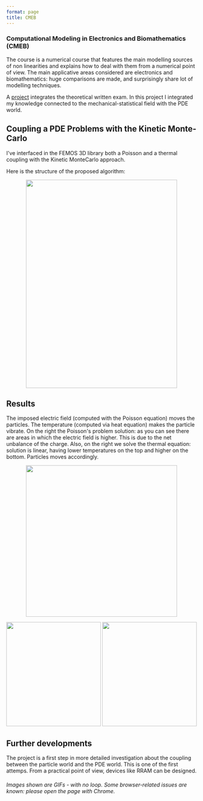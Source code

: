```yaml
---
format: page
title: CMEB
---
```


### Computational Modeling in Electronics and Biomathematics (CMEB)

The course is a numerical course that features the main modelling sources of non linearities and explains how to deal with them from a numerical point of view. The main applicative areas considered are electronics and biomathematics: huge comparisons are made, and surprisingly share lot of modelling techniques.

A [project](https://alberto1artoni.github.io/assets/pdf/CMEB/KMCPDEs.pdf) integrates the theoretical written exam. In this project I integrated my knowledge connected to the mechanical-statistical field with the PDE world. 

## Coupling a PDE Problems with the Kinetic Monte-Carlo

I've interfaced in the FEMOS 3D library both a Poisson and a thermal coupling with the Kinetic MonteCarlo approach.

Here is the structure of the proposed algorithm:
<p align="center">  <img width="400" height="550" src="https://alberto1artoni.github.io/assets/pdf/CMEB/SchemaSolutore2.png"> </p> 

## Results

The imposed electric field (computed with the Poisson equation) moves the particles. The temperature (computed via heat equation) makes the particle vibrate.
On the right the Poisson's problem solution: as you can see there are areas in which the electric field is higher. This is due to the net unbalance of the charge.
Also, on the right we solve the thermal equation: solution is linear, having lower temperatures on the top and higher on the bottom. Particles moves accordingly.

<p align="center">  <img width="400" height="400" src="https://alberto1artoni.github.io/assets/pdf/CMEB/coupled.gif"> </p> 
 <p align="center"><img width="250" height="275" src="https://alberto1artoni.github.io/assets/pdf/CMEB/poissonCoup.png">   
<img width="250" height="275" src="https://alberto1artoni.github.io/assets/pdf/CMEB/thermalCoupl.png"> </p>

## Further developments

The project is a first step in more detailed investigation about the coupling between the particle world and the PDE world. This is one of the first attemps. From a practical point of view, devices like RRAM can be designed.


###### Images shown are GIFs - with no loop. Some browser-related issues are known: please open the page with Chrome.

